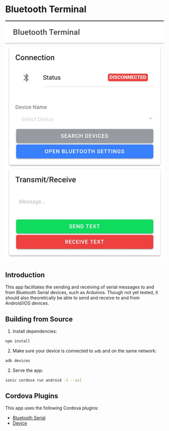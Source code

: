 # Bluetooth Terminal

![](screenshots/screenshot_Android.jpg)

## Introduction

This app facilitates the sending and receiving of serial messages to and from Bluetooth Serial devices, such as Arduinos. Though not yet tested, it should also theoretically be able to send and receive to and from Android/iOS devices.

## Building from Source

1. Install dependencies:

```bash
npm install
```

2. Make sure your device is connected to `adb` and on the same network:
```bash
adb devices
```

2. Serve the app:

```bash
ionic cordova run android -l --ssl
```

## Cordova Plugins

This app uses the following Cordova plugins:

- [Bluetooth Serial](https://github.com/don/BluetoothSerial)
- [Device](https://github.com/apache/cordova-plugin-device)
